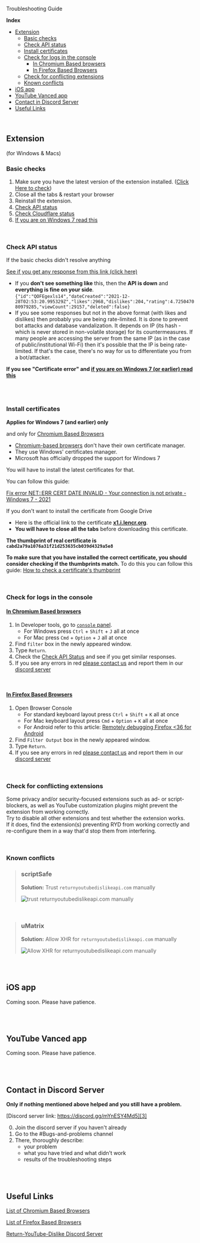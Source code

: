 Troubleshooting Guide

**Index**

- [Extension](#extension)
  - [Basic checks](#basic-checks)
  - [Check API status](#check-api-status)
  - [Install certificates](#install-certificates)
  - [Check for logs in the console](#check-for-logs-in-the-console)
    - [In Chromium Based browsers](#in-chromium-based-browsers)
    - [In Firefox Based Browsers](#in-firefox-based-browsers)
  - [Check for conflicting extensions](#check-for-conflicting-extensions)
  - [Known conflicts](#known-conflicts)
- [iOS app](#ios-app)
- [YouTube Vanced app](#youtube-vanced--app)
- [Contact in Discord Server](#contact-in-discord-server)
- [Useful Links](#useful-links)

<br>

## Extension

(for Windows & Macs)

### Basic checks

1. Make sure you have the latest version of the extension installed. ([Click Here to check](https://chrome.google.com/webstore/detail/return-youtube-dislike/gebbhagfogifgggkldgodflihgfeippi#:~:text=Report%20abuse-,Version,-2.0.0.3))
2. Close all the tabs & restart your browser
3. Reinstall the extension.
4. [Check API status](#check-api-status)
5. [Check Cloudflare status](https://www.cloudflarestatus.com/)
6. [If you are on Windows 7 read this](#install-certificates)

<br>

### Check API status

If the basic checks didn't resolve anything

[See if you get any response from this link (click here)](https://returnyoutubedislikeapi.com/votes?videoId=QOFEgexls14)

- If you **don't see something like** this, then the **API is down** and **everything is fine on your side**.
  `{"id":"QOFEgexls14","dateCreated":"2021-12-28T02:53:20.995329Z","likes":2968,"dislikes":204,"rating":4.725047080979285,"viewCount":29157,"deleted":false}`
- If you see some responses but not in the above format (with likes and dislikes) then probably you are being rate-limited. It is done to prevent bot attacks and database vandalization. It depends on IP (its hash - which is never stored in non-volatile storage) for its countermeasures. If many people are accessing the server from the same IP (as in the case of public/institutional Wi-Fi) then it's possible that the IP is being rate-limited. If that's the case, there's no way for us to differentiate you from a bot/attacker.

**If you see "Certificate error" and [if you are on Windows 7 (or earlier) read this](#install-certificates)**

<br><br>

### Install certificates

**Applies for Windows 7 (and earlier) only**

and only for [Chromium Based Browsers][1]

- [Chromium-based browsers][1] don't have their own certificate manager.
- They use Windows' certificates manager.
- Microsoft has officially dropped the support for Windows 7

You will have to install the latest certificates for that.

You can follow this guide:

[Fix error NET::ERR CERT DATE INVALID - Your connection is not private - Windows 7 - 2021](https://youtu.be/JYZLxP2Z8G4)

If you don't want to install the certificate from Google Drive

- Here is the official link to the certificate [**x1.i.lencr.org**](http://x1.i.lencr.org/).
- **You will have to close all the tabs** before downloading this certificate.

**The thumbprint of real certificate is `cabd2a79a1076a31f21d253635cb039d4329a5e8`**

**To make sure that you have installed the correct certificate, you should consider checking if the thumbprints match.** To do this you can follow this guide: [How to check a certificate's thumbprint](https://knowledge.digicert.com/solution/SO9840.html)

<br>

### Check for logs in the console

#### [In Chromium Based browsers][1]

1. In Developer tools, go to [`console` panel](https://developer.chrome.com/docs/devtools/open/#console).
   - For Windows press `Ctrl` + `Shift` + `J` all at once
   - For Mac press `Cmd` + `Option` + `J` all at once
2. Find `filter` box in the newly appeared window.
3. Type `Return`.
4. Check the [Check API Status](#check-api-status) and see if you get similar responses.
5. If you see any errors in red [please contact us][4] and report them in our [discord server][3]

<!-- If ever needed
   - For Android refer to this article: [Remote debug Android devices](https://developer.chrome.com/docs/devtools/remote-debugging/) -->

<br>

#### [In Firefox Based Browsers][2]

1. Open Browser Console
   - For standard keyboard layout press `Ctrl` + `Shift` + `K` all at once
   - For Mac keyboard layout press `Cmd` + `Option` + `K` all at once
   - For Android refer to this article: [Remotely debugging Firefox <36 for Android](https://developer.mozilla.org/en-US/docs/Tools/Remote_Debugging/Firefox_for_Android)
2. Find `Filter Output` box in the newly appeared window.
3. Type `Return`.
4. If you see any errors in red [please contact us][4] and report them in our [discord server][3]

<br>

### Check for conflicting extensions

Some privacy and/or security-focused extensions such as ad- or script-blockers, as well as YouTube customization plugins might prevent the extension from working correctly.  
Try to disable all other extensions and test whether the extension works.  
If it does, find the extension(s) preventing RYD from working correctly and re-configure them in a way that'd stop them from interfering.

<br>

### Known conflicts

> ### scriptSafe
>
> **Solution:** Trust `returnyoutubedislikeapi.com` manually
>
> ![trust returnyoutubedislikeapi.com manually](./conflict_scriptSafe.png)

<br>

> ### uMatrix
>
> **Solution:** Allow XHR for `returnyoutubedislikeapi.com` manually
>
> ![Allow XHR for `returnyoutubedislikeapi.com` manually](./conflict_umatrix.png)

<br>

<br>

## iOS app

Coming soon. Please have patience.

<br>

<br>

## YouTube Vanced app

Coming soon. Please have patience.

<br>

<br>

## Contact in Discord Server

**Only if nothing mentioned above helped and you still have a problem.**

[Discord server link: https://discord.gg/mYnESY4Md5][3]

0. Join the discord server if you haven't already
1. Go to the #Bugs-and-problems channel
2. There, thoroughly describe:
   - your problem
   - what you have tried and what didn't work
   - results of the troubleshooting steps

<!-- {
  "update_frequency" : "low"
} -->

<br>

<br>

## Useful Links

[List of Chromium Based Browsers][1]

[List of Firefox Based Browsers][2]

[Return-YouTube-Dislike Discord Server][3]

<!-- links -->

[1]: https://en.wikipedia.org/wiki/Chromium_(web_browser)#Browsers_based_on_Chromium
[2]: https://en.wikipedia.org/wiki/Category:Web_browsers_based_on_Firefox
[3]: https://discord.gg/mYnESY4Md5
[4]: #contact-in-discord-server
